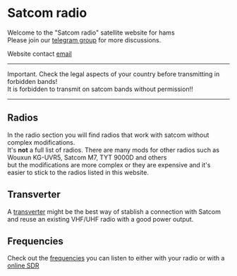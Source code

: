 # Satcom radio

Welcome to the "Satcom radio" satellite website for hams  
Please join our [telegram group](https://t.me/satcom_radio) for more discussions.

Website contact [email](satcomradioham@gmail.com)

------

Important. Check the legal aspects of your country before transmitting in forbidden bands!  
It is forbidden to transmit on satcom bands without permission!!

------

## Radios

In the radio section you will find radios that work with satcom without complex modifications.  
It's **not** a full list of radios. There are many mods for other radios such as Wouxun KG-UVR5, Satcom M7, TYT 9000D and others  
but the modifications are more complex or they are expensive and it's easier to stick to the radios listed in this website.

## Transverter

A [transverter](/transverters/index.md) might be the best way of stablish a connection with Satcom and reuse an existing VHF/UHF radio with a good power output.

## Frequencies

Check out the [frequencies](/freq.md) you can listen to either with your radio or with a [online SDR](/sdr.md)
